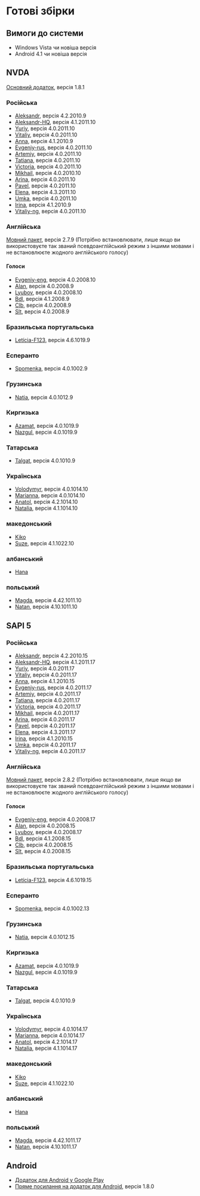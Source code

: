 <!-- markdownlint-disable MD013 -->
# Готові збірки

## Вимоги до системи

* Windows Vista чи новіша версія
* Android 4.1 чи новіша версія

## NVDA

[Основний додаток](https://rhvoice.eu-central-1.linodeobjects.com/RHVoice-1.8.1.nvda-addon), версія 1.8.1

### Російська

* [Aleksandr](https://rhvoice.eu-central-1.linodeobjects.com/RHVoice-voice-Russian-Aleksandr-4.2.2010.9.nvda-addon), версія 4.2.2010.9
* [Aleksandr-HQ](https://rhvoice.su/downloads/?voice=aleksandr-hq&type=nvda&version=4.1.2011.10), версія 4.1.2011.10
* [Yuriy](https://rhvoice.su/downloads/?voice=yuriy&type=nvda&version=4.0.2011.10), версія 4.0.2011.10
* [Vitaliy](https://rhvoice.su/downloads/?voice=vitaliy&type=nvda&version=4.0.2011.10), версія 4.0.2011.10
* [Anna](https://rhvoice.eu-central-1.linodeobjects.com/RHVoice-voice-Russian-Anna-4.1.2010.9.nvda-addon), версія 4.1.2010.9
* [Evgeniy-rus](https://rhvoice.su/downloads/?voice=evgeniy-rus&type=nvda&version=4.0.2011.10), версія 4.0.2011.10
* [Artemiy](https://rhvoice.su/downloads/?voice=artemiy&type=nvda&version=4.0.2011.10), версія 4.0.2011.10
* [Tatiana](https://rhvoice.su/downloads/?voice=tatiana&type=nvda&version=4.0.2011.10), версія 4.0.2011.10
* [Victoria](https://rhvoice.su/downloads/?voice=victoria&type=nvda&version=4.0.2011.10), версія 4.0.2011.10
* [Mikhail](https://rhvoice.su/downloads/?voice=mikhail&type=nvda&version=4.0.2011.10), версія 4.0.2010.10
* [Arina](https://rhvoice.su/downloads/?voice=arina&type=nvda&version=4.0.2011.10), версія 4.0.2011.10
* [Pavel](https://rhvoice.su/downloads/?voice=pavel&type=nvda&version=4.0.2011.10), версія 4.0.2011.10
* [Elena](https://github.com/RHVoice/elena-rus/releases/download/v4.3/RHVoice-voice-Russian-Elena-4.3.2011.10.nvda-addon), версія 4.3.2011.10
* [Umka](https://rhvoice.su/downloads/?voice=umka&type=nvda&version=4.0.2011.10), версія 4.0.2011.10
* [Irina](https://rhvoice.eu-central-1.linodeobjects.com/RHVoice-voice-Russian-Irina-4.1.2010.9.nvda-addon), версія 4.1.2010.9
* [Vitaliy-ng](https://rhvoice.su/downloads/?voice=vitaliy-ng&type=nvda&version=4.0.2011.10), версія 4.0.2011.10

### Англійська

[Мовний пакет](https://rhvoice.eu-central-1.linodeobjects.com/RHVoice-language-English-2.7.9.nvda-addon), версія 2.7.9 (Потрібно встановлювати, лише якщо ви використовуєте так званий псевдоанглійський режим з іншими мовами і не встановлюєте жодного англійського голосу)

#### Голоси

* [Evgeniy-eng](https://rhvoice.su/downloads/?voice=evgeniy-eng&type=nvda&version=4.0.2008.10), версія 4.0.2008.10
* [Alan](https://rhvoice.eu-central-1.linodeobjects.com/RHVoice-voice-English-Alan-4.0.2008.9.nvda-addon), версія 4.0.2008.9
* [Lyubov](https://rhvoice.su/downloads/?voice=lyubov&type=nvda&version=4.0.2008.10), версія 4.0.2008.10
* [Bdl](https://rhvoice.eu-central-1.linodeobjects.com/RHVoice-voice-English-Bdl-4.1.2008.9.nvda-addon), версія 4.1.2008.9
* [Clb](https://rhvoice.eu-central-1.linodeobjects.com/RHVoice-voice-English-Clb-4.0.2008.9.nvda-addon), версія 4.0.2008.9
* [Slt](https://rhvoice.eu-central-1.linodeobjects.com/RHVoice-voice-English-Slt-4.0.2008.9.nvda-addon), версія 4.0.2008.9

### Бразильська португальська

* [Letícia-F123](https://rhvoice.eu-central-1.linodeobjects.com/RHVoice-Brazilian-Portuguese-voice-Leticia-F123-4.6.1019.9.nvda-addon), версія 4.6.1019.9

### Есперанто

* [Spomenka](https://rhvoice.eu-central-1.linodeobjects.com/RHVoice-voice-Esperanto-Spomenka-4.0.1002.9.nvda-addon), версія 4.0.1002.9

### Грузинська

* [Natia](https://rhvoice.eu-central-1.linodeobjects.com/RHVoice-voice-Georgian-Natia-4.0.1012.9.nvda-addon), версія 4.0.1012.9

### Киргизька

* [Azamat](https://rhvoice.eu-central-1.linodeobjects.com/RHVoice-voice-Kyrgyz-Azamat-4.0.1019.9.nvda-addon), версія 4.0.1019.9
* [Nazgul](https://rhvoice.eu-central-1.linodeobjects.com/RHVoice-voice-Kyrgyz-Nazgul-4.0.1019.9.nvda-addon), версія 4.0.1019.9

### Татарська

* [Talgat](https://rhvoice.eu-central-1.linodeobjects.com/RHVoice-voice-Tatar-Talgat-4.0.1010.9.nvda-addon), версія 4.0.1010.9

### Українська

* [Volodymyr](https://rhvoice.su/downloads/?voice=volodymyr&type=nvda&version=4.0.1014.10), версія 4.0.1014.10
* [Marianna](https://rhvoice.su/downloads/?voice=marianna&type=nvda&version=4.0.1014.10), версія 4.0.1014.10
* [Anatol](https://github.com/RHVoice/anatol-ukr/releases/download/4.1/RHVoice-voice-Ukrainian-Anatol-4.2.1014.10.nvda-addon), версія 4.2.1014.10
* [Natalia](https://github.com/RHVoice/natalia-ukr/releases/download/v4.1/RHVoice-voice-Ukrainian-Natalia-4.1.1014.10.nvda-addon), версія 4.1.1014.10

### македонський

* [Kiko](https://louderpages.org/kiko#nvda)
* [Suze](https://github.com/RHVoice/suze-mkd/releases/download/v4.1/RHVoice-voice-Macedonian-Suze-4.1.1022.10.nvda-addon), версія 4.1.1022.10

### албанський

* [Hana](https://louderpages.org/hana)

### польський

* [Magda](https://github.com/RHVoice/magda-pol/releases/download/rev42/RHVoice-voice-Polish-Magda-4.42.1011.10.nvda-addon), версія 4.42.1011.10
* [Natan](https://github.com/RHVoice/natan-pol/releases/download/v4.10/RHVoice-voice-Polish-Natan-4.10.1011.10.nvda-addon), версія 4.10.1011.10

## SAPI 5

### Російська

* [Aleksandr](https://rhvoice.eu-central-1.linodeobjects.com/RHVoice-voice-Russian-Aleksandr-v4.2.2010.15-setup.exe), версія 4.2.2010.15
* [Aleksandr-HQ](https://rhvoice.su/downloads/?voice=aleksandr-hq&type=sapi&version=4.1.2011.17), версія 4.1.2011.17
* [Yuriy](https://rhvoice.su/downloads/?voice=yuriy&type=sapi&version=4.0.2011.17), версія 4.0.2011.17
* [Vitaliy](https://rhvoice.su/downloads/?voice=vitaliy&type=sapi&version=4.0.2011.17), версія 4.0.2011.17
* [Anna](https://rhvoice.eu-central-1.linodeobjects.com/RHVoice-voice-Russian-Anna-v4.1.2010.15-setup.exe), версія 4.1.2010.15
* [Evgeniy-rus](https://rhvoice.su/downloads/?voice=evgeniy-rus&type=sapi&version=4.0.2011.17), версія 4.0.2011.17
* [Artemiy](https://rhvoice.su/downloads/?voice=artemiy&type=sapi&version=4.0.2011.17), версія 4.0.2011.17
* [Tatiana](https://rhvoice.su/downloads/?voice=tatiana&type=sapi&version=4.0.2011.17), версія 4.0.2011.17
* [Victoria](https://rhvoice.su/downloads/?voice=victoria&type=sapi&version=4.0.2011.17), версія 4.0.2011.17
* [Mikhail](https://rhvoice.su/downloads/?voice=mikhail&type=sapi&version=4.0.2011.17), версія 4.0.2011.17
* [Arina](https://rhvoice.su/downloads/?voice=arina&type=sapi&version=4.0.2011.17), версія 4.0.2011.17
* [Pavel](https://rhvoice.su/downloads/?voice=pavel&type=sapi&version=4.0.2011.17), версія 4.0.2011.17
* [Elena](https://github.com/RHVoice/elena-rus/releases/download/v4.3/RHVoice-voice-Russian-Elena-v4.3.2011.17-setup.exe), версія 4.3.2011.17
* [Irina](https://rhvoice.eu-central-1.linodeobjects.com/RHVoice-voice-Russian-Irina-v4.1.2010.15-setup.exe), версія 4.1.2010.15
* [Umka](https://rhvoice.su/downloads/?voice=umka&type=sapi&version=4.0.2011.17), версія 4.0.2011.17
* [Vitaliy-ng](https://rhvoice.su/downloads/?voice=vitaliy-ng&type=sapi&version=4.0.2011.17), версія 4.0.2011.17

### Англійська

[Мовний пакет](https://rhvoice.eu-central-1.linodeobjects.com/RHVoice-language-English-v2.8.2-setup.msi), версія 2.8.2 (Потрібно встановлювати, лише якщо ви використовуєте так званий псевдоанглійський режим з іншими мовами і не встановлюєте жодного англійського голосу)

#### Голоси

* [Evgeniy-eng](https://rhvoice.su/downloads/?voice=evgeniy-eng&type=sapi&version=4.0.2008.17), версія 4.0.2008.17
* [Alan](https://rhvoice.eu-central-1.linodeobjects.com/RHVoice-voice-English-Alan-v4.0.2008.15-setup.exe), версія 4.0.2008.15
* [Lyubov](https://rhvoice.su/downloads/?voice=lyubov&type=sapi&version=4.0.2008.17), версія 4.0.2008.17
* [Bdl](https://rhvoice.eu-central-1.linodeobjects.com/RHVoice-voice-English-Bdl-v4.1.2008.15-setup.exe), версія 4.1.2008.15
* [Clb](https://rhvoice.eu-central-1.linodeobjects.com/RHVoice-voice-English-Clb-v4.0.2008.15-setup.exe), версія 4.0.2008.15
* [Slt](https://rhvoice.eu-central-1.linodeobjects.com/RHVoice-voice-English-Slt-v4.0.2008.15-setup.exe), версія 4.0.2008.15

### Бразильська португальська

* [Letícia-F123](https://rhvoice.eu-central-1.linodeobjects.com/RHVoice-Brazilian-Portuguese-voice-Leticia-F123-v4.6.1019.15-setup.exe), версія 4.6.1019.15

### Есперанто

* [Spomenka](https://rhvoice.eu-central-1.linodeobjects.com/RHVoice-voice-Esperanto-Spomenka-v4.0.1002.13-setup.exe), версія 4.0.1002.13

### Грузинська

* [Natia](https://rhvoice.eu-central-1.linodeobjects.com/RHVoice-voice-Georgian-Natia-v4.0.1012.15-setup.exe), версія 4.0.1012.15

### Киргизька

* [Azamat](https://rhvoice.eu-central-1.linodeobjects.com/RHVoice-voice-Kyrgyz-Azamat-v4.0.1019.9-setup.exe), версія 4.0.1019.9
* [Nazgul](https://rhvoice.eu-central-1.linodeobjects.com/RHVoice-voice-Kyrgyz-Nazgul-v4.0.1019.9-setup.exe), версія 4.0.1019.9

### Татарська

* [Talgat](https://rhvoice.eu-central-1.linodeobjects.com/RHVoice-voice-Tatar-Talgat-4.0.1010.9.nvda-addon), версія 4.0.1010.9

### Українська

* [Volodymyr](https://rhvoice.su/downloads/?voice=volodymyr&type=sapi&version=4.0.1014.17), версія 4.0.1014.17
* [Marianna](https://rhvoice.su/downloads/?voice=marianna&type=sapi&version=4.0.1014.17), версія 4.0.1014.17
* [Anatol](https://github.com/RHVoice/anatol-ukr/releases/download/4.1/RHVoice-voice-Ukrainian-Anatol-v4.2.1014.17-setup.exe), версія 4.2.1014.17
* [Natalia](https://github.com/RHVoice/natalia-ukr/releases/download/v4.1/RHVoice-voice-Ukrainian-Natalia-v4.1.1014.17-setup.exe), версія 4.1.1014.17

### македонський

* [Kiko](https://louderpages.org/kiko#nvda)
* [Suze](https://github.com/RHVoice/suze-mkd/releases/download/v4.1/RHVoice-voice-Macedonian-Suze-4.1.1022.10.nvda-addon), версія 4.1.1022.10

### албанський

* [Hana](https://louderpages.org/hana)

### польський

* [Magda](https://github.com/RHVoice/magda-pol/releases/download/rev42/RHVoice-voice-Polish-Magda-v4.42.1011.17-setup.exe), версія 4.42.1011.17
* [Natan](https://github.com/RHVoice/natan-pol/releases/download/v4.10/RHVoice-voice-Polish-Natan-v4.10.1011.17-setup.exe), версія 4.10.1011.17

## Android

* [Додаток для Android у Google Play](https://play.google.com/store/apps/details?id=com.github.olga_yakovleva.rhvoice.android)
* [Пряме посилання на додаток для Android](https://rhvoice.eu-central-1.linodeobjects.com/RHVoice-v1.8.0.apk), версія 1.8.0
